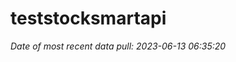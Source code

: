 
<!-- README.md is generated from README.Rmd. Please edit that file -->

# teststocksmartapi

*Date of most recent data pull: 2023-06-13 06:35:20*
